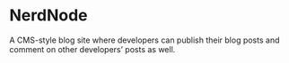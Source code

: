 # NerdNode
A CMS-style blog site where developers can publish their blog posts and comment on other developers’ posts as well.
